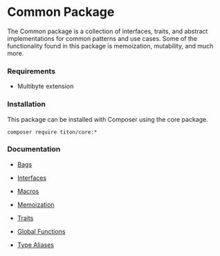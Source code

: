 # Common Package #

The Common package is a collection of interfaces, traits, and abstract implementations for common patterns and use cases. Some of the functionality found in this package is memoization, mutability, and much more.

### Requirements ###

* Multibyte extension

### Installation ###

This package can be installed with Composer using the core package.

```shell
composer require titon/core:*
```

### Documentation ###

* [Bags](bags.md)
* [Interfaces](interfaces.md)
* [Macros](macros.md)
* [Memoization](memoization.md)
* [Traits](traits.md)


* [Global Functions](functions.md)
* [Type Aliases](types.md)
